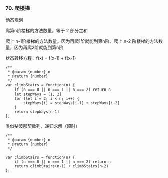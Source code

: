 ### 70. 爬楼梯

动态规划

爬第n阶楼梯的方法数量，等于 2 部分之和

爬上 n-1阶楼梯的方法数量。因为再爬1阶就能到第n阶、爬上 n-2 阶楼梯的方法数量，因为再爬2阶就能到第n阶

状态转移方程：f(x) = f(x-1) + f(x-1)


```
/**
 * @param {number} n
 * @return {number}
 */
var climbStairs = function(n) {
    if (n === 0 || n === 1 || n === 2) return n
    let stepWays = [1, 2]
    for (let i = 2; i < n; i++) {
        stepWays[i] = stepWays[i-1] + stepWays[i-2]
    }
    return stepWays[n-1]
};
```

类似斐波那契数列，递归求解（超时）
```
/**
 * @param {number} n
 * @return {number}
 */

var climbStairs = function(n) {
    if (n === 0 || n === 1 || n === 2) return n
    return climbStairs(n-1) + climbStairs(n-2)
};
```